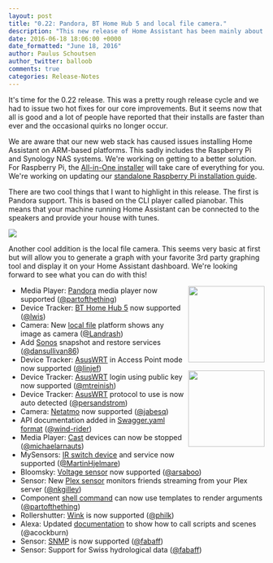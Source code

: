 ```yaml
---
layout: post
title: "0.22: Pandora, BT Home Hub 5 and local file camera."
description: "This new release of Home Assistant has been mainly about stabilizing our last release which included a lot of core improvements. We're all stable now and set for a bright future."
date: 2016-06-18 18:06:00 +0000
date_formatted: "June 18, 2016"
author: Paulus Schoutsen
author_twitter: balloob
comments: true
categories: Release-Notes
---
```


It's time for the 0.22 release. This was a pretty rough release cycle and we had to issue two hot fixes for our core improvements. But it seems now that all is good and a lot of people have reported that their installs are faster than ever and the occasional quirks no longer occur.

We are aware that our new web stack has caused issues installing Home Assistant on ARM-based platforms. This sadly includes the Raspberry Pi and Synology NAS systems. We're working on getting to a better solution. For Raspberry Pi, the [All-in-One installer] will take care of everything for you. We're working on updating our [standalone Raspberry Pi installation guide].

There are two cool things that I want to highlight in this release. The first is Pandora support. This is based on the CLI player called pianobar. This means that your machine running Home Assistant can be connected to the speakers and provide your house with tunes.

<p class='img'>
<img src='/images/screenshots/pandora_player.png' />
</p>

Another cool addition is the local file camera. This seems very basic at first but will allow you to generate a graph with your favorite 3rd party graphing tool and display it on your Home Assistant dashboard. We're looking forward to see what you can do with this!

<img src='/images/supported_brands/pandora.png' style='clear: right; margin-left: 5px; border:none; box-shadow: none; float: right; margin-bottom: 16px;' width='150' /><img src='/images/supported_brands/bt.png' style='clear: right; margin-left: 5px; border:none; box-shadow: none; float: right; margin-bottom: 16px;' width='150' />

- Media Player: [Pandora] media player now supported ([@partofthething])
- Device Tracker: [BT Home Hub 5] now supported ([@lwis])
- Camera: New [local file] platform shows any image as camera ([@Landrash])
- Add [Sonos] snapshot and restore services ([@dansullivan86])
- Device Tracker: [AsusWRT] in Access Point mode now supported ([@linjef])
- Device Tracker: [AsusWRT] login using public key now supported ([@mtreinish])
- Device Tracker: [AsusWRT] protocol to use is now auto detected ([@persandstrom])
- Camera: [Netatmo] now supported ([@jabesq])
- API documentation added  in [Swagger.yaml format] ([@wind-rider])
- Media Player: [Cast] devices can now be stopped ([@michaelarnauts])
- MySensors: [IR switch device] and service now supported ([@MartinHjelmare])
- Bloomsky: [Voltage sensor] now supported ([@arsaboo])
- Sensor: New [Plex sensor] monitors friends streaming from your Plex server ([@nkgilley])
- Component [shell command] can now use templates to render arguments ([@partofthething])
- Rollershutter: [Wink] is now supported ([@philk])
- Alexa: Updated [documentation][alexa] to show how to call scripts and scenes (@acockburn)
- Sensor: [SNMP] is now supported ([@fabaff])
- Sensor: Support for Swiss hydrological data ([@fabaff])

[@acockburn]: https://github.com/acockburn/
[@arsaboo]: https://github.com/arsaboo/
[@dansullivan86]: https://github.com/dansullivan86/
[@jabesq]: https://github.com/jabesq/
[@Landrash]: https://github.com/Landrash/
[@linjef]: https://github.com/linjef/
[@lwis]: https://github.com/lwis/
[@MartinHjelmare]: https://github.com/MartinHjelmare/
[@michaelarnauts]: https://github.com/michaelarnauts/
[@mtreinish]: https://github.com/mtreinish/
[@nkgilley]: https://github.com/nkgilley/
[@partofthething]: https://github.com/partofthething/
[@persandstrom]: https://github.com/persandstrom/
[@philk]: https://github.com/philk/
[@wind-rider]: https://github.com/wind/
[@fabaff]: https://github.com/fabaff/
[AsusWRT]: /components/device_tracker.asuswrt/
[BT Home Hub 5]: /components/device_tracker.bt_home_hub_5/
[Cast]: /components/media_player.cast/
[IR switch device]: /components/mysensors/
[local file]: /components/camera.local_file/
[Netatmo]: /components/netatmo/
[Pandora]: /components/media_player.pandora/
[shell command]: /components/shell_command/
[Sonos]: /components/media_player.sonos/
[Wink]: /components/rollershutter.wink/
[alexa]: /components/alexa/#working-with-scenes
[Plex sensor]: /components/sensor.plex/
[Swagger.yaml format]: https://github.com/home-assistant/home-assistant/blob/dev/docs/swagger.yaml
[All-in-One installer]: /getting-started/installation-raspberry-pi-all-in-one/
[standalone Raspberry Pi installation guide]: /getting-started/installation-raspberry-pi/
[Voltage sensor]: /components/sensor.bloomsky/
[SNMP]: /components/sensor.snmp/
